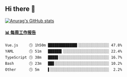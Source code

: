 ## Hi there 👋

[![Anurag's GitHub stats](https://github-readme-stats-orilights.vercel.app/api?username=orilights)](https://github.com/anuraghazra/github-readme-stats)

<!--
**OriLight152/OriLight152** is a ✨ _special_ ✨ repository because its `README.md` (this file) appears on your GitHub profile.

Here are some ideas to get you started:

- 🔭 I’m currently working on ...
- 🌱 I’m currently learning ...
- 👯 I’m looking to collaborate on ...
- 🤔 I’m looking for help with ...
- 💬 Ask me about ...
- 📫 How to reach me: ...
- 😄 Pronouns: ...
- ⚡ Fun fact: ...
-->

<!-- waka-box start -->
#### <a href="https://gist.github.com/92c8d5b388768c10efcba86e82b7c4fb" target="_blank">📊 每周工作报告</a>
```text
Vue.js     🕓 1h50m █████████████▍░░░░░░░░░░░░░░ 47.8%
YAML       🕓 51m   ██████▎░░░░░░░░░░░░░░░░░░░░░ 22.4%
TypeScript 🕓 38m   ████▋░░░░░░░░░░░░░░░░░░░░░░░ 16.7%
Bash       🕓 23m   ██▊░░░░░░░░░░░░░░░░░░░░░░░░░ 10.2%
Other      🕓 5m    ▌░░░░░░░░░░░░░░░░░░░░░░░░░░░  2.2%
```
<!-- Powered by https://github.com/journey-ad/waka-box-go . -->
<!-- waka-box end -->
